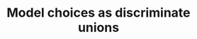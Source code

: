 ---
title: 'Model choices as discriminate unions'
description: Modeling choices play a crucial role in achieving code-data separation in data-oriented programming, leading to modular, maintainable, and extensible code that can handle diverse data variants in a unified and type-safe manner. <br><br>Both Java and Ballerina provide mechanisms to model choices as discriminate unions. Java uses interfaces or abstract classes along with class hierarchies and method overrides to represent the variants and their behaviors. Ballerina, on the other hand, offers built-in support for discriminate unions with a concise and language-integrated syntax.
image:
url: https://github.com/ballerina-guides/integration-samples/tree/main/dop-model-choices
---